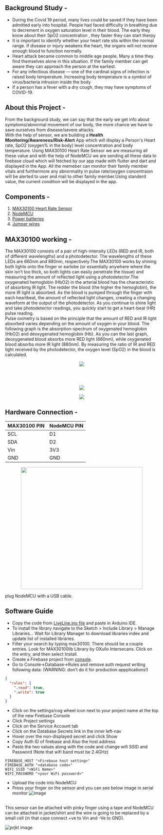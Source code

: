 ## Background Study - 
- During the Covid 19 period, many lives could be saved if they have been admitted early into hospital. People had faced difficulty in breathing due to decrement in oxygen saturation level in their blood. The early they know about their SpO2 concentration , they faster they can start therpy
- It is important to identify whether your heart rate sits within the normal range. If disease or injury weakens the heart, the organs will not receive enough blood to function normally. 
- Heart attack became common to middle age people, Many a time they find themselves alone in this situation. If the family member can get aware they can approach the person at the earliest.
- For any infectious disease — one of the cardinal signs of infection is raised body temperature. Increasing body temperature is a symbol of virus/bacteria intrusion inside the body
- If a person has a fever with a dry cough, they may have symptoms of COVID-19.

## About this Project - 
From the background study, we can say that the early we get info about symptoms/abnormal movement of our body, the more chance we have to save ourselves from disease/severe attacks. 
<br/>
With the help of sensor, we are building a **Health Monitoring/Awareness/Risk-Alert** App which will display a Person's Heart rate, SpO2 (oxygen% in the body) level concentration and body temperature. Using MAX30100 Heart Rate Sensor we are measuring all these value and with the help of NodeMCU we are sending all these data to firebase cloud which will fetched by our app made with flutter and dart and displayed in the App. All the memeber can monitor their family member vitals and furthermore any abnormality in pulse rate/oxygen concentraion will be alerted to user and mail to other family member.Using standerd value, the current condition will be displayed in the app.

## Components  -
1. [MAX30100 Heart Rate Sensor](https://robu.in/product/max30100-pulse-oximeter-heart-rate-sensor-module/)
2. [NodeMCU](https://www.amazon.in/ESP8266-NodeMcu-WiFi-Development-Board/dp/B00UY8C3N0)
3. [Power batteries](https://www.amazon.in/Powercell-Gold-Batteries-Power-Pack/dp/B08WCKLRQT/ref=sr_1_3?crid=2FFFL54ZN4OOL&keywords=power+cell&qid=1654173497&sprefix=power+cell%2Caps%2C231&sr=8-3)
4. [Jumper wires](https://www.amazon.in/ApTechDeals-Jumper-Female-breadboard-jumper/dp/B074J9CPV3/ref=sr_1_5?crid=2DEY031WSKATL&keywords=jumper+wires&qid=1654174197&sprefix=jumper+wire%2Caps%2C423&sr=8-5)

## MAX30100 working -
The MAX30100 consists of a pair of high-intensity LEDs (RED and IR, both of different wavelengths) and a photodetector. The wavelengths of these LEDs are 660nm and 880nm, respectively.The MAX30100 works by shining both lights onto the finger or earlobe (or essentially anywhere where the skin isn’t too thick, so both lights can easily penetrate the tissue) and measuring the amount of reflected light using a photodetector.The oxygenated hemoglobin (HbO2) in the arterial blood has the characteristic of absorbing IR light. The redder the blood (the higher the hemoglobin), the more IR light is absorbed. As the blood is pumped through the finger with each heartbeat, the amount of reflected light changes, creating a changing waveform at the output of the photodetector. As you continue to shine light and take photodetector readings, you quickly start to get a heart-beat (HR) pulse reading.
<br/>
Pulse oximetry is based on the principle that the amount of RED and IR light absorbed varies depending on the amount of oxygen in your blood. The following graph is the absorption-spectrum of oxygenated hemoglobin (HbO2) and deoxygenated hemoglobin (Hb).
As you can the last graph, deoxygenated blood absorbs more RED light (660nm), while oxygenated blood absorbs more IR light (880nm). By measuring the ratio of IR and RED light received by the photodetector, the oxygen level (SpO2) in the blood is calculated.

  <p align="center">
  <img src="https://lastminuteengineers.b-cdn.net/wp-content/uploads/arduino/MAX30100-Pulse-Detection-Photoplethysmogram.png" />
</p>
 
 <br/>
 <br/>
 <p align="center">
  <img src="https://user-images.githubusercontent.com/75129076/171642505-6d709771-1474-448c-9af2-b5e92c33a7ab.png" />
</p>
 
<p align="center">
  <img src="https://user-images.githubusercontent.com/75129076/171643500-b8e40bcf-c2e2-49d7-acc7-4991532460ef.png" />
</p>
 
 ## Hardware Connection -
 MAX30100 PIN   | NodeMCU PIN
 --------- | --------
 SCL | D1
 SDA | D2
 Vin | 3V3
 GND | GND
 
<!-- <img src="https://user-images.githubusercontent.com/75129076/171643972-eea09b4a-4b61-4d8a-8cc3-6a3953a7559a.png" width="400" > -->
<p align="center">
  <img src="https://user-images.githubusercontent.com/75129076/171643972-eea09b4a-4b61-4d8a-8cc3-6a3953a7559a.png" width="400" />
</p>

plug NodeMCU with a USB cable.

## Software Guide
- Copy the code from  [LiveLine.ino file](https://github.com/arpitpatawat/LiveLine/tree/main/LiveLine/LiveLine.ino) and paste in Arduino IDE.
- To install the library navigate to the Sketch > Include Library > Manage Libraries… Wait for Library Manager to download libraries index and update list of installed libraries.
- Filter your search by typing max30100. There should be a couple entries. Look for MAX30100lib Library by OXullo Intersecans. Click on the entry, and then select Install.
- Create a Firebase project from [console](https://console.firebase.google.com/).
- Go to Console->Database->Rules and remove auth request writing following data: (WARNING: don't do it for production appplications!)
```json
{
  "rules": {
    ".read": true,
    ".write": true
  }
}
``` 
- Click on the settings/cog wheel icon next to your project name at the top of the new Firebase Console
- Click Project settings
- Click on the Service Account tab
- Click on the Database Secrets link in the inner left-nav
- Hover over the non-displayed secret and click Show
- Copy Auth ID of firebase and Also the host address
- Paste the two values along with the code and  change wifi SSID and Password (Note that wifi band must be 2.4GHz)

```
FIREBASE_HOST "<Firebase host setting>"
FIREBASE_AUTH "<database code>"
WIFI_SSID "<WiFi Name>"
WIFI_PASSWORD "<your WiFi password>"
```

- Upload the code into NodeMCU
- Press your finger on the sensor and you can see below image in serial monitor
![image](https://user-images.githubusercontent.com/75129076/171648453-be18e114-a4c9-44b3-91ed-1ef2cc97198b.png)
</br>
This sensor can be attached with pinky finger using a tape and NodeMCU can be attached in jacket/shirt and the wire is going to be replaced by a small cell (in that case connect +ve to Vin and -Ve to GND).
</br>

![prjkt image](https://user-images.githubusercontent.com/75129076/171649457-5e172d49-f19c-4444-aa83-ea0e530fb455.png)

</br>
</br?

